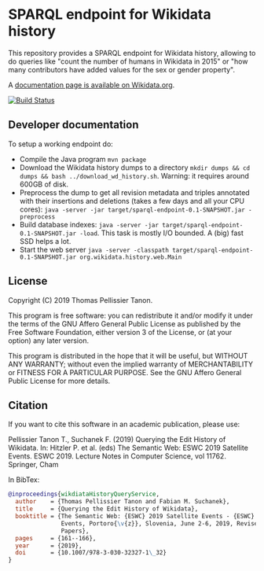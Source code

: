 SPARQL endpoint for Wikidata history
====================================

This repository provides a SPARQL endpoint for Wikidata history, allowing to do queries like "count the number of humans in Wikidata in 2015" or "how many contributors have added values for the sex or gender property".

A [documentation page is available on Wikidata.org](https://www.wikidata.org/wiki/Wikidata:History_Query_Service).

[![Build Status](https://travis-ci.org/Tpt/wikidata-sparql-history.svg?branch=master)](https://travis-ci.org/Tpt/wikidata-sparql-history)

## Developer documentation

To setup a working endpoint do:

* Compile the Java program `mvn package`
* Download the Wikidata history dumps to a directory `mkdir dumps && cd dumps && bash ../download_wd_history.sh`. Warning: it requires around 600GB of disk.
* Preprocess the dump to get all revision metadata and triples annotated with their insertions and deletions (takes a few days and all your CPU cores): `java -server -jar target/sparql-endpoint-0.1-SNAPSHOT.jar -preprocess`
* Build database indexes: `java -server -jar target/sparql-endpoint-0.1-SNAPSHOT.jar -load`. This task is mostly I/O bounded. A (big) fast SSD helps a lot.
* Start the web server `java -server -classpath target/sparql-endpoint-0.1-SNAPSHOT.jar org.wikidata.history.web.Main`

## License

Copyright (C) 2019 Thomas Pellissier Tanon.

This program is free software: you can redistribute it and/or modify it under the terms of the GNU Affero General Public License as published by the Free Software Foundation, either version 3 of the License, or (at your option) any later version.

This program is distributed in the hope that it will be useful, but WITHOUT ANY WARRANTY; without even the implied warranty of MERCHANTABILITY or FITNESS FOR A PARTICULAR PURPOSE. See the GNU Affero General Public License for more details.

## Citation

If you want to cite this software in an academic publication, please use:

Pellissier Tanon T., Suchanek F. (2019) Querying the Edit History of Wikidata. In: Hitzler P. et al. (eds) The Semantic Web: ESWC 2019 Satellite Events. ESWC 2019. Lecture Notes in Computer Science, vol 11762. Springer, Cham

In BibTex:
```bibtex
@inproceedings{wikdiataHistoryQueryService,
  author    = {Thomas Pellissier Tanon and Fabian M. Suchanek},
  title     = {Querying the Edit History of Wikidata},
  booktitle = {The Semantic Web: {ESWC} 2019 Satellite Events - {ESWC} 2019 Satellite
               Events, Portoro{\v{z}}, Slovenia, June 2-6, 2019, Revised Selected
               Papers},
  pages     = {161--166},
  year      = {2019},
  doi       = {10.1007/978-3-030-32327-1\_32}
}
```
